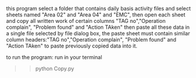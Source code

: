this program select a folder that contains daily basis activity files and select sheets named "Area 02" and "Area 04" and "EMC",
then open each sheet and copy all written work of certain columns "TAG no","Operation complain", "Problem found" and
"Action TAken" then paste all these data in a single file selected by file dialog box, the paste sheet must contain
similar column headers:"TAG no","Operation complain", "Problem found" and "Action TAken" to paste previously copied data into it.


to run the program: run in your terminal 
>>python Copy.py
